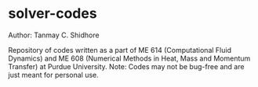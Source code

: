 # solver-codes

Author: Tanmay C. Shidhore

Repository of codes written as a part of ME 614 (Computational Fluid Dynamics) and ME 608 (Numerical Methods in Heat, Mass and Momentum Transfer) at Purdue University.
Note: Codes may not be bug-free and are just meant for personal use.

